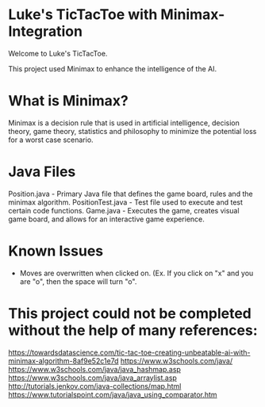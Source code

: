 # Luke's TicTacToe with Minimax-Integration

Welcome to Luke's TicTacToe.

This project used Minimax to enhance the intelligence of the AI.

# What is Minimax?
Minimax is a decision rule that is used in artificial intelligence, decision theory, game
theory, statistics and philosophy to minimize the potential loss for a worst case scenario. 

# Java Files

Position.java - Primary Java file that defines the game board, rules and the minimax algorithm.
PositionTest.java - Test file used to execute and test certain code functions.
Game.java - Executes the game, creates visual game board, and allows for an interactive game experience.

# Known Issues

- Moves are overwritten when clicked on. (Ex. If you click on "x" and you are "o", then the space will turn "o".

# This project could not be completed without the help of many references:
https://towardsdatascience.com/tic-tac-toe-creating-unbeatable-ai-with-minimax-algorithm-8af9e52c1e7d
https://www.w3schools.com/java/
https://www.w3schools.com/java/java_hashmap.asp
https://www.w3schools.com/java/java_arraylist.asp
http://tutorials.jenkov.com/java-collections/map.html
https://www.tutorialspoint.com/java/java_using_comparator.htm
